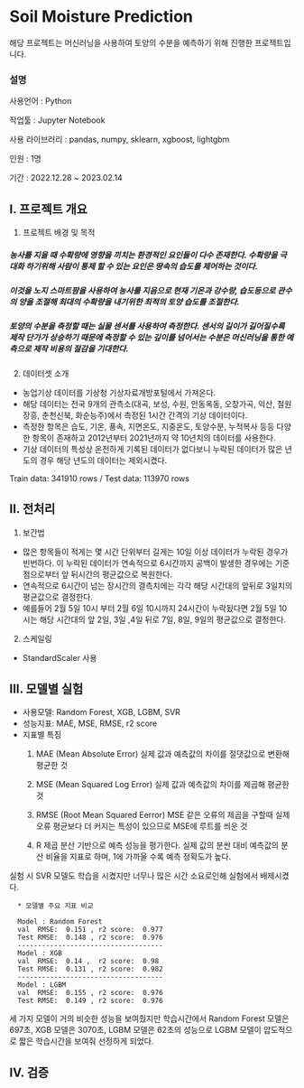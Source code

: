 Soil Moisture Prediction
===========
해당 프로젝트는 머신러닝을 사용하여 토양의 수분을 예측하기 위해 진행한 프로젝트입니다.

### 설명

사용언어 : Python

작업툴 : Jupyter Notebook

사용 라이브러리 : pandas, numpy, sklearn, xgboost, lightgbm

인원 : 1명

기간 : 2022.12.28 ~ 2023.02.14

I. 프로젝트 개요
--------
1. 프로젝트 배경 및 목적
##### 농사를 지을 때 수확량에 영향을 끼치는 환경적인 요인들이 다수 존재한다. 수확량을 극대화 하기위해 사람이 통제 할 수 있는 요인은 땅속의 습도를 제어하는 것이다.
##### 이것을 노지 스마트팜을 사용하여 농사를 지음으로 현재 기온과 강수량, 습도등으로 관수의 양을 조절해 최대의 수확량을 내기위한 최적의 토양 습도를 조절한다.
##### 토양의 수분을 측정할 때는 실물 센서를 사용하여 측정한다. 센서의 길이가 길어질수록 제작 단가가 상승하기 때문에 측정할 수 있는 깊이를 넘어서는 수분은 머신러닝을 통한 예측으로 제작 비용의 절감을 기대한다.

2. 데이터셋 소개

* 농업기상 데이터를 기상청 기상자료개방포털에서 가져온다.
* 해당 데이터는 전국 9개의 관측소(대곡, 보성, 수원, 안동옥동, 오창가곡, 익산, 철원장흥, 춘천신북, 화순능주)에서 측정된 1시간 간격의 기상 데이터이다.
* 측정한 항목은 습도, 기온, 풍속, 지면온도, 지중온도, 토양수분, 누적복사 등등 다양한 항목이 존재하고 2012년부터 2021년까지 약 10년치의 데이터를 사용한다.
* 기상 데이터의 특성상 온전하게 기록된 데이터가 없다보니 누락된 데이터가 많은 년도의 경우 해당 년도의 데이터는 제외시켰다.

Train data: 341910 rows / Test data: 113970 rows

II. 전처리
--------
1. 보간법

* 많은 항목들이 적게는 몇 시간 단위부터 길게는 10일 이상 데이터가 누락된 경우가 빈번하다. 이 누락된 데이터가 연속적으로 6시간까지 공백이 발생한 경우에는 기준점으로부터 앞 뒤시간의 평균값으로 복원한다.
* 연속적으로 6시간이 넘는 장시간의 결측치에는 각각 해당 시간대의 앞뒤로 3일치의 평균값으로 결정한다.
* 예를들어 2월 5일 10시 부터 2월 6일 10시까지 24시간이 누락됬다면 2월 5일 10시는 해당 시간대의 앞 2일, 3일 ,4일 뒤로 7일, 8일, 9일의 평균값으로 결정한다.

2. 스케일링

* StandardScaler 사용
  
III. 모델별 실험
--------
* 사용모델: Random Forest, XGB, LGBM, SVR
* 성능지표: MAE, MSE, RMSE, r2 score
* 지표별 특징
  1) MAE (Mean Absolute Error)
실제 값과 예측값의 차이를 절댓값으로 변환해 평균한 것

  2) MSE (Mean Squared Log Error)
실제 값과 예측값의 차이를 제곱해 평균한 것

  3) RMSE (Root Mean Squared Eerror)
MSE 같은 오류의 제곱을 구할때 실제 오류 평균보다 더 커지는 특성이 있으므로 MSE에 루트를 씌운 것

  4) R 제곱
분산 기반으로 예측 성능을 평가한다. 실제 값의 분싼 대비 예측값의 분산 비율을 지표로 하며, 1에 가까울 수록 예측 정확도가 높다. 

실험 시 SVR 모델도 학습을 시켰지만 너무나 많은 시간 소요로인해 실험에서 배제시켰다.
```
  * 모델별 주요 지표 비교

  Model : Random Forest
  val  RMSE:  0.151 , r2 score:  0.977
  Test RMSE:  0.148 , r2 score:  0.976
  ------------------------------------
  Model : XGB
  val  RMSE:  0.14 ,  r2 score:  0.98
  Test RMSE:  0.131 , r2 score:  0.982
  ------------------------------------
  Model : LGBM
  val  RMSE:  0.155 , r2 score:  0.976
  Test RMSE:  0.149 , r2 score:  0.976
  ```

세 가지 모델이 거의 비슷한 성능을 보여줬지만 학습시간에서 Random Forest 모델은 697초, XGB 모델은 3070초, LGBM 모델은 62초의 성능으로
LGBM 모델이 압도적으로 짧은 학습시간을 보여줘 선정하게 되었다.

IV. 검증
--------
